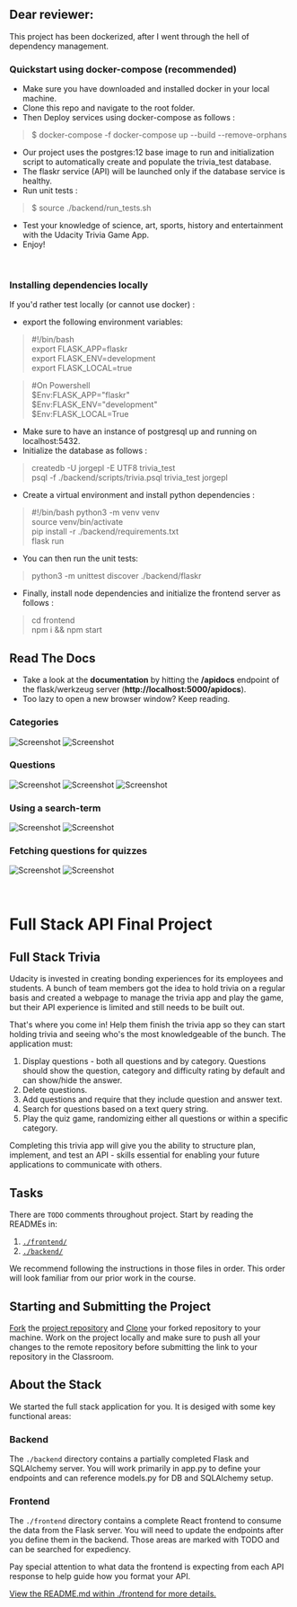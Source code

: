 ## Dear reviewer:

This project has been dockerized, after I went through the hell of dependency management.

### Quickstart using docker-compose (__recommended__)

* Make sure you have downloaded and installed docker in your local machine.
* Clone this repo and navigate to the root folder.
* Then Deploy services using docker-compose as follows : 
> $ docker-compose -f docker-compose up --build --remove-orphans
* Our project uses the postgres:12 base image to run and initialization script to automatically create and populate the trivia_test database. 
* The flaskr service (API) will be launched only if the database service is healthy. 
* Run unit tests : 
> $ source ./backend/run_tests.sh
* Test your knowledge of science, art, sports, history and entertainment with the Udacity Trivia Game App.
* Enjoy! 

<br />

### Installing dependencies locally
If you'd rather test locally (or cannot use docker) : 
* export the following environment variables:
> #!/bin/bash <br />
  export FLASK_APP=flaskr <br />
  export FLASK_ENV=development <br />
  export FLASK_LOCAL=true

> #On Powershell <br />
  $Env:FLASK_APP="flaskr" <br />
  $Env:FLASK_ENV="development" <br />
  $Env:FLASK_LOCAL=True

* Make sure to have an instance of postgresql up and running on localhost:5432.
* Initialize the database as follows : 
> createdb -U jorgepl -E UTF8 trivia_test <br />
  psql -f ./backend/scripts/trivia.psql trivia_test jorgepl

* Create a virtual environment and install python dependencies :
> #!/bin/bash
  python3 -m venv venv <br /> 
  source venv/bin/activate <br />
  pip install -r ./backend/requirements.txt <br />
  flask run

* You can then run the unit tests:
> python3 -m unittest discover ./backend/flaskr

* Finally, install node dependencies and initialize the frontend server as follows :
> cd frontend <br />
  npm i && npm start
  
   

## Read The Docs
* Take a look at the **documentation** by hitting the **/apidocs** endpoint of the flask/werkzeug server (__http://localhost:5000/apidocs__).
* Too lazy to open a new browser window? Keep reading.

### Categories
![Screenshot](docs/api_v1_categories_get.PNG)
![Screenshot](docs/api_v1_categories_get_by_id.PNG)

### Questions
![Screenshot](docs/api_v1_questions_get.PNG)
![Screenshot](docs/api_v1_questions_post.PNG)
![Screenshot](docs/api_v1_questions_post_responses.PNG)

### Using a search-term
![Screenshot](docs/api_v1_questions_post_search_term.PNG)
![Screenshot](docs/api_v1_questions_post_search_term_responses.PNG)

### Fetching questions for quizzes
![Screenshot](docs/api_v1_questions_post_quizzes.PNG)
![Screenshot](docs/api_v1_questions_post_quizzes_responses.PNG)

<br />

# Full Stack API Final Project

## Full Stack Trivia

Udacity is invested in creating bonding experiences for its employees and students. A bunch of team members got the idea to hold trivia on a regular basis and created a  webpage to manage the trivia app and play the game, but their API experience is limited and still needs to be built out. 

That's where you come in! Help them finish the trivia app so they can start holding trivia and seeing who's the most knowledgeable of the bunch. The application must:

1) Display questions - both all questions and by category. Questions should show the question, category and difficulty rating by default and can show/hide the answer. 
2) Delete questions.
3) Add questions and require that they include question and answer text.
4) Search for questions based on a text query string.
5) Play the quiz game, randomizing either all questions or within a specific category. 

Completing this trivia app will give you the ability to structure plan, implement, and test an API - skills essential for enabling your future applications to communicate with others. 

## Tasks

There are `TODO` comments throughout project. Start by reading the READMEs in:

1. [`./frontend/`](./frontend/README.md)
2. [`./backend/`](./backend/README.md)

We recommend following the instructions in those files in order. This order will look familiar from our prior work in the course.

## Starting and Submitting the Project

[Fork](https://help.github.com/en/articles/fork-a-repo) the [project repository]() and [Clone](https://help.github.com/en/articles/cloning-a-repository) your forked repository to your machine. Work on the project locally and make sure to push all your changes to the remote repository before submitting the link to your repository in the Classroom. 

## About the Stack

We started the full stack application for you. It is desiged with some key functional areas:

### Backend

The `./backend` directory contains a partially completed Flask and SQLAlchemy server. You will work primarily in app.py to define your endpoints and can reference models.py for DB and SQLAlchemy setup. 

### Frontend

The `./frontend` directory contains a complete React frontend to consume the data from the Flask server. You will need to update the endpoints after you define them in the backend. Those areas are marked with TODO and can be searched for expediency. 

Pay special attention to what data the frontend is expecting from each API response to help guide how you format your API. 

[View the README.md within ./frontend for more details.](./frontend/README.md)
